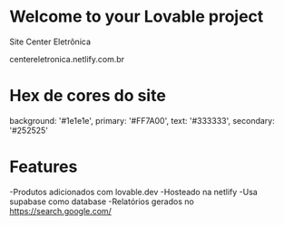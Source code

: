 # Welcome to your Lovable project

Site Center Eletrônica 

centereletronica.netlify.com.br

# Hex de cores do site
 background: '#1e1e1e',
 primary: '#FF7A00',
 text: '#333333',
 secondary: '#252525'

# Features

-Produtos adicionados com lovable.dev
-Hosteado na netlify
-Usa supabase como database
-Relatórios gerados no https://search.google.com/
